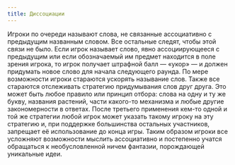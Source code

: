 ```yaml
---
title: Диссоциации
---
```


Игроки по очереди называют слова, не связанные ассоциативно с предыдущим названным словом. Все остальные следят, чтобы этой связи не было. Если игрок называет слово, явно ассоциирующееся с предыдущим или если обозначаемый им предмет находится в поле зрения игрока, то игрок получает штрафной балл — «укор» — и должен придумать новое слово для начала следующего раунда. По мере возможности игроки стараются ускорять называние слов. Также все стараются отслеживать стратегию придумывания слов друг друга. Это может быть любое правило или принцип отбора: слова на одну и ту же букву, названия растений, части какого-то механизма и любые другие закономерности в ответах. После третьего применения кем-то одной и той же стратегии любой игрок может указать такому игроку на эту стратегию и, при поддержке большинства остальных участников, запрещает её использование до конца игры. Таким образом игроки все усложняют возможности мыслить ассоциативно и постепенно учатся обращаться к необусловленной ничем фантазии, порождающей уникальные идеи.